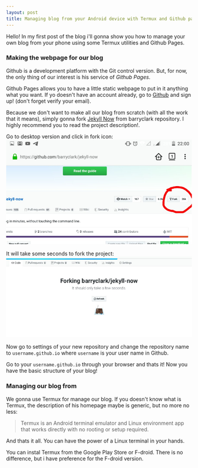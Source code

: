 ```yaml
---
layout: post
title: Managing blog from your Android device with Termux and Github pages
---
```


Hello! In my first post of the blog i'll gonna show you how to manage your own blog from your phone using some Termux utilities and Github Pages.

### Making the webpage for our blog

Github is a development platform with the Git control version. But, for now, the only thing of our interest is his service of *Github Pages*.

Github Pages allows you to have a little static webpage to put in it anything what you want. If yo doesn't have an account already, go to [Github](https://github.com) and sign up! (don't forget verify your email).

Because we don't want to make all our blog from scratch (with all the work that it means), simply gonna fork [Jekyll Now](https://github.com/barryclark/jekyll-now) from barryclark repository. I highly recommend you to read the project description!.

Go to desktop version and click in fork icon:
![Go to desktop version and click in fork icon](/images/2019-11-02-Blog-in-Termux/forkjekyllnow.jpg)

It will take some seconds to fork the project: 
![it will take some seconds to fork the project](/images/2019-11-02-Blog-in-Termux/forkinproxess.jpg)

Now go to settings of your new repository and change the repository name to `username.github.io` where `username` is your user name in Github.

Go to your `username.github.io` through your browser and thats it! Now you have the basic structure of your blog!


### Managing our blog from 

We gonna use Termux for manage our blog. If you doesn't know what is Termux, the description of his homepage maybe is generic, but no more no less:

> Termux is an Android terminal emulator and Linux environment app that works directly with no rooting or setup required.

And thats it all. You can have the power of a Linux terminal in your hands.

You can instal Termux from the Google Play Store or F-droid. There is no difference, but i have preference for the F-droid version.








